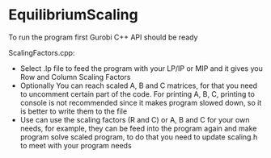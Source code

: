 # EquilibriumScaling
To run the program first Gurobi C++ API should be ready 

ScalingFactors.cpp:
 - Select .lp file to feed the program with your LP/IP or MIP and it gives you Row and Column Scaling Factors 
 - Optionally You can reach scaled A, B and C matrices, for that you need to uncomment certain part of the code. For printing A, B, C, printing to console is not recommended since it makes program slowed down, so it is better to write them to the file  
 - Use can use the scaling factors (R and C) or A, B and C for your own needs, for example, they can be feed into the program again and make program solve scaled program, to do that you need to update scaling.h to meet with your program needs
